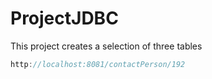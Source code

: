# ProjectJDBC

This project creates a selection of three tables

```java
http://localhost:8081/contactPerson/192
```
